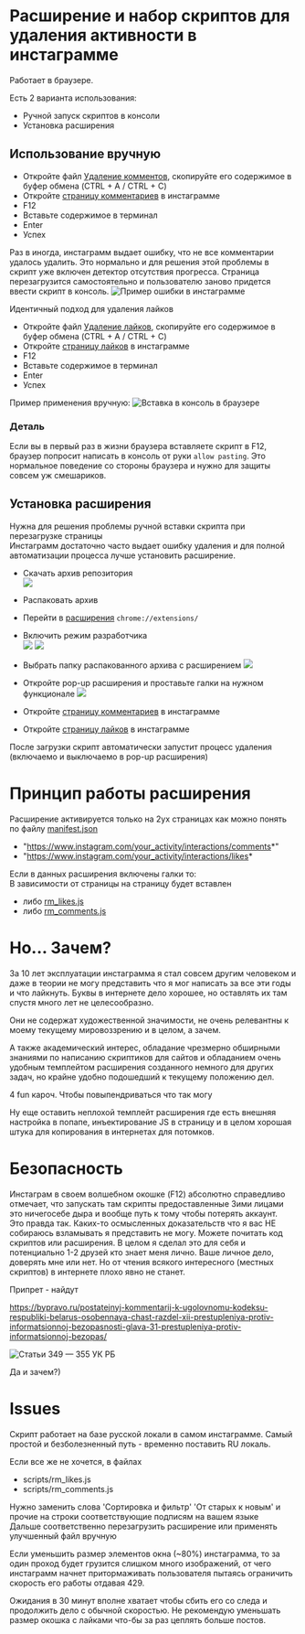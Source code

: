 # Расширение и набор скриптов для удаления активности в инстаграмме

Работает в браузере.  

Есть 2 варианта использования:
- Ручной запуск скриптов в консоли
- Установка расширения

## Использование вручную

- Откройте файл [Удаление комментов](https://raw.githubusercontent.com/isadora-6th/instagram-activity-remover/refs/heads/main/scripts/rm_comments.js), скопируйте его содержимое в буфер обмена (CTRL + A / CTRL + C)
- Откройте [страницу комментариев](https://www.instagram.com/your_activity/interactions/comments) в инстаграмме
- F12
- Вставьте содержимое в терминал
- Enter
- Успех

Раз в иногда, инстаграмм выдает ошибку, что не все комментарии удалось удалить.
Это нормально и для решения этой проблемы в скрипт уже включен детектор отсутствия прогресса. Страница перезагрузится самостоятельно и пользователю заново придется ввести скрипт в консоль.
![Пример ошибки в инстаграмме](error_example.png)

Идентичный подход для удаления лайков
- Откройте файл [Удаление лайков](https://raw.githubusercontent.com/isadora-6th/instagram-activity-remover/refs/heads/main/scripts/rm_likes.js), скопируйте его содержимое в буфер обмена (CTRL + A / CTRL + C)
- Откройте [страницу лайков](https://www.instagram.com/your_activity/interactions/likes) в инстаграмме
- F12
- Вставьте содержимое в терминал
- Enter
- Успех

Пример применения вручную:
![Вставка в консоль в браузере](manual_usage.png)

### Деталь
Если вы в первый раз в жизни браузера вставляете скрипт в F12, браузер попросит написать в консоль от руки `allow pasting`. Это нормальное поведение со стороны браузера и нужно для защиты совсем уж смешариков.

## Установка расширения

Нужна для решения проблемы ручной вставки скрипта при перезагрузке страницы  
Инстаграмм достаточно часто выдает ошибку удаления и для полной автоматизации процесса лучше установить расширение.

- Скачать архив репозитория  
![](extension_install_step_1.png)
- Распаковать архив
- Перейти в [расширения](chrome://extensions/) `chrome://extensions/`
- Включить режим разработчика  
![](extension_install_step_2.png)
![](extension_install_step_2v.png)
- Выбрать папку распакованного архива с расширением
![](extension_install_step_3.png)
- Откройте pop-up расширения и проставьте галки на нужном функционале
![](extension_install_step_4.png)

- Откройте [страницу комментариев](https://www.instagram.com/your_activity/interactions/comments) в инстаграмме
- Откройте [страницу лайков](https://www.instagram.com/your_activity/interactions/likes) в инстаграмме

После загрузки скрипт автоматически запустит процесс удаления (включаемо и выключаемо в pop-up расширения)

# Принцип работы расширения

Расширение активируется только на 2ух страницах как можно понять по файлу [manifest.json](manifest.json)
- "https://www.instagram.com/your_activity/interactions/comments*"
- "https://www.instagram.com/your_activity/interactions/likes*

Если в данных расширения включены галки то:  
В зависимости от страницы на страницу будет вставлен 
- либо [rm_likes.js](scripts/rm_likes.js) 
- либо [rm_comments.js](scripts/rm_comments.js)


# Но... Зачем?

За 10 лет эксплуатации инстаграмма я стал совсем другим человеком и даже в теории не могу представить что я мог написать за все эти годы и что лайкнуть. Буквы в интернете дело хорошее, но оставлять их там спустя много лет не целесообразно.

Они не содержат художественной значимости, не очень релевантны к моему текущему мировоззрению и в целом, а зачем.

А также академический интерес, обладание чрезмерно обширными знаниями по написанию скриптиков для сайтов и обладанием очень удобным темплейтом расширения созданного немного для других задач, но крайне удобно подошедший к текущему положению дел.

4 fun кароч. Чтобы повыпендриваться что так могу

Ну еще оставить неплохой темплейт расширения где есть внешняя настройка в попапе, инъектирование JS в страницу и в целом хорошая штука для копирования в интернетах для потомков.

# Безопасность

Инстаграм в своем волшебном окошке (F12) абсолютно справедливо отмечает, что запускать там скрипты предоставленные 3ими лицами это ничегосебе дыра и вообще путь к тому чтобы потерять аккаунт.  
Это правда так. Каких-то осмысленных доказательств что я вас НЕ собираюсь взламывать я представить не могу. Можете почитать код скриптов или расширения. В целом я сделал это для себя и потенциально 1-2 друзей кто знает меня лично. Ваше личное дело, доверять мне или нет. Но от чтения всякого интересного (местных скриптов) в интернете плохо явно не станет.

Припрет - найдут

https://bypravo.ru/postatejnyj-kommentarij-k-ugolovnomu-kodeksu-respubliki-belarus-osobennaya-chast-razdel-xii-prestupleniya-protiv-informatsionnoj-bezopasnosti-glava-31-prestupleniya-protiv-informatsionnoj-bezopas/

![Статьи 349 — 355 УК РБ](disclaimer.png)

Да и зачем?)


# Issues

Скрипт работает на базе русской локали в самом инстаграмме.
Самый простой и безболезненный путь - временно поставить RU локаль.

Если все же не хочется, в файлах 
- scripts/rm_likes.js
- scripts/rm_comments.js

Нужно заменить слова 'Сортировка и фильтр' 'От старых к новым' и прочие на строки соответствующие подписям на вашем языке  
Дальше соответственно перезагрузить расширение или применять улучшенный файл вручную

Если уменьшить размер элементов окна (~80%) инстаграмма, то за один проход будет грузится слишком много изображений, от чего инстаграмм начнет притормаживать пользователя пытаясь ограничить скорость его работы отдавая 429.

Ожидания в 30 минут вполне хватает чтобы сбить его со следа и продолжить дело с обычной скоростью. Не рекомендую уменьшать размер окошка с лайками что-бы за раз цеплять больше постов.









